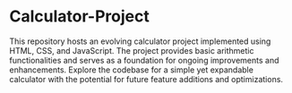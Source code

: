 # Calculator-Project
This repository hosts an evolving calculator project implemented using HTML, CSS, and JavaScript. The project provides basic arithmetic functionalities and serves as a foundation for ongoing improvements and enhancements. Explore the codebase for a simple yet expandable calculator with the potential for future feature additions and optimizations.
